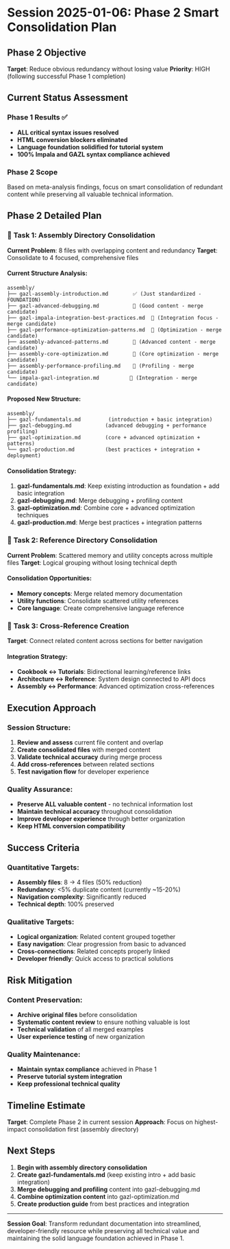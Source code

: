 # Session 2025-01-06: Phase 2 Smart Consolidation Plan

## Phase 2 Objective
**Target**: Reduce obvious redundancy without losing value
**Priority**: HIGH (following successful Phase 1 completion)

## Current Status Assessment

### Phase 1 Results ✅
- **ALL critical syntax issues resolved**
- **HTML conversion blockers eliminated**
- **Language foundation solidified for tutorial system**
- **100% Impala and GAZL syntax compliance achieved**

### Phase 2 Scope
Based on meta-analysis findings, focus on smart consolidation of redundant content while preserving all valuable technical information.

## Phase 2 Detailed Plan

### 🎯 **Task 1: Assembly Directory Consolidation**
**Current Problem**: 8 files with overlapping content and redundancy
**Target**: Consolidate to 4 focused, comprehensive files

#### **Current Structure Analysis**:
```
assembly/
├── gazl-assembly-introduction.md        ✅ (Just standardized - FOUNDATION)
├── gazl-advanced-debugging.md           📝 (Good content - merge candidate)
├── gazl-impala-integration-best-practices.md  📝 (Integration focus - merge candidate)  
├── gazl-performance-optimization-patterns.md  📝 (Optimization - merge candidate)
├── assembly-advanced-patterns.md        📝 (Advanced content - merge candidate)
├── assembly-core-optimization.md        📝 (Core optimization - merge candidate)
├── assembly-performance-profiling.md    📝 (Profiling - merge candidate)
└── impala-gazl-integration.md          📝 (Integration - merge candidate)
```

#### **Proposed New Structure**:
```
assembly/
├── gazl-fundamentals.md         (introduction + basic integration)
├── gazl-debugging.md           (advanced debugging + performance profiling)
├── gazl-optimization.md        (core + advanced optimization + patterns)
└── gazl-production.md          (best practices + integration + deployment)
```

#### **Consolidation Strategy**:
1. **gazl-fundamentals.md**: Keep existing introduction as foundation + add basic integration
2. **gazl-debugging.md**: Merge debugging + profiling content 
3. **gazl-optimization.md**: Combine core + advanced optimization techniques
4. **gazl-production.md**: Merge best practices + integration patterns

### 🎯 **Task 2: Reference Directory Consolidation**
**Current Problem**: Scattered memory and utility concepts across multiple files
**Target**: Logical grouping without losing technical depth

#### **Consolidation Opportunities**:
- **Memory concepts**: Merge related memory documentation
- **Utility functions**: Consolidate scattered utility references
- **Core language**: Create comprehensive language reference

### 🎯 **Task 3: Cross-Reference Creation**
**Target**: Connect related content across sections for better navigation

#### **Integration Strategy**:
- **Cookbook ↔ Tutorials**: Bidirectional learning/reference links
- **Architecture ↔ Reference**: System design connected to API docs
- **Assembly ↔ Performance**: Advanced optimization cross-references

## Execution Approach

### **Session Structure**:
1. **Review and assess** current file content and overlap
2. **Create consolidated files** with merged content
3. **Validate technical accuracy** during merge process
4. **Add cross-references** between related sections
5. **Test navigation flow** for developer experience

### **Quality Assurance**:
- **Preserve ALL valuable content** - no technical information lost
- **Maintain technical accuracy** throughout consolidation
- **Improve developer experience** through better organization
- **Keep HTML conversion compatibility**

## Success Criteria

### **Quantitative Targets**:
- **Assembly files**: 8 → 4 files (50% reduction)
- **Redundancy**: <5% duplicate content (currently ~15-20%)
- **Navigation complexity**: Significantly reduced
- **Technical depth**: 100% preserved

### **Qualitative Targets**:
- **Logical organization**: Related content grouped together
- **Easy navigation**: Clear progression from basic to advanced
- **Cross-connections**: Related concepts properly linked
- **Developer friendly**: Quick access to practical solutions

## Risk Mitigation

### **Content Preservation**:
- **Archive original files** before consolidation
- **Systematic content review** to ensure nothing valuable is lost
- **Technical validation** of all merged examples
- **User experience testing** of new organization

### **Quality Maintenance**:
- **Maintain syntax compliance** achieved in Phase 1
- **Preserve tutorial system integration**
- **Keep professional technical quality**

## Timeline Estimate
**Target**: Complete Phase 2 in current session
**Approach**: Focus on highest-impact consolidation first (assembly directory)

## Next Steps
1. **Begin with assembly directory consolidation**
2. **Create gazl-fundamentals.md** (keep existing intro + add basic integration)
3. **Merge debugging and profiling** content into gazl-debugging.md
4. **Combine optimization content** into gazl-optimization.md
5. **Create production guide** from best practices and integration

---

**Session Goal**: Transform redundant documentation into streamlined, developer-friendly resource while preserving all technical value and maintaining the solid language foundation achieved in Phase 1.